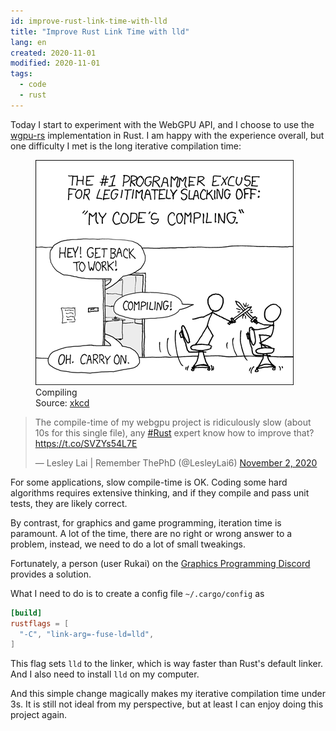```yaml
---
id: improve-rust-link-time-with-lld
title: "Improve Rust Link Time with lld"
lang: en
created: 2020-11-01
modified: 2020-11-01
tags:
  - code
  - rust
---
```


Today I start to experiment with the WebGPU API, and I choose to use the [wgpu-rs](https://github.com/gfx-rs/wgpu-rs) implementation in Rust.
I am happy with the experience overall, but one difficulty I met is the long iterative compilation time:

<div class="right-image-container">
<figure>
  <img src="compiling.png" alt="Code is compiling meme" />
  <figcaption>
    Compiling<br/>
    Source: <a href="https://xkcd.com/303/">xkcd</a>
  </figcaption>
</figure>
</div>

<blockquote class="twitter-tweet"><p lang="en" dir="ltr">The compile-time of my webgpu project is ridiculously slow (about 10s for this single file), any <a href="https://twitter.com/hashtag/Rust?src=hash&amp;ref_src=twsrc%5Etfw">#Rust</a> expert know how to improve that? <a href="https://t.co/SVZYs54L7E">https://t.co/SVZYs54L7E</a></p>&mdash; Lesley Lai | Remember ThePhD (@LesleyLai6) <a href="https://twitter.com/LesleyLai6/status/1323064619741573121?ref_src=twsrc%5Etfw">November 2, 2020</a></blockquote>

For some applications, slow compile-time is OK.
Coding some hard algorithms requires extensive thinking,
and if they compile and pass unit tests,
they are likely correct.

By contrast, for graphics and game programming, iteration time is paramount.
A lot of the time, there are no right or wrong answer to a problem,
instead, we need to do a lot of small tweakings.

Fortunately, a person (user Rukai) on the [Graphics Programming Discord](https://discord.gg/6mgNGk7) provides a solution.

What I need to do is to create a config file `~/.cargo/config` as

```toml
[build]
rustflags = [
  "-C", "link-arg=-fuse-ld=lld",
]
```

This flag sets `lld` to the linker, which is way faster than Rust's default linker.
And I also need to install `lld` on my computer.

And this simple change magically makes my iterative compilation time under 3s.
It is still not ideal from my perspective, but at least I can enjoy doing this project again.
